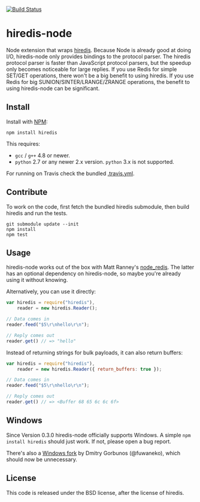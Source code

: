 [![Build Status](https://travis-ci.org/redis/hiredis-node.png?branch=master)](https://travis-ci.org/redis/hiredis-node)

# hiredis-node

Node extension that wraps [hiredis][hiredis].
Because Node is already good at doing I/O, hiredis-node only provides
bindings to the protocol parser.
The hiredis protocol parser is faster than JavaScript protocol parsers,
but the speedup only becomes noticeable for large replies.
If you use Redis for simple SET/GET operations, there won't be a big
benefit to using hiredis.
If you use Redis for big SUNION/SINTER/LRANGE/ZRANGE operations, the
benefit to using hiredis-node can be significant.

[hiredis]: http://github.com/redis/hiredis

## Install

Install with [NPM][npm]:

```
npm install hiredis
```

This requires:
* `gcc` / `g++` 4.8 or newer.
* `python` 2.7 or any newer 2.x version. `python` 3.x is not supported.

For running on Travis check the bundled [.travis.yml](.travis.yml).

[npm]: https://npmjs.org/

## Contribute

To work on the code, first fetch the bundled hiredis submodule, then build hiredis and run the tests.

```
git submodule update --init
npm install
npm test
```

## Usage

hiredis-node works out of the box with Matt Ranney's [node_redis][node_redis].
The latter has an optional dependency on hiredis-node, so maybe you're
already using it without knowing.

Alternatively, you can use it directly:

```javascript
var hiredis = require("hiredis"),
    reader = new hiredis.Reader();

// Data comes in
reader.feed("$5\r\nhello\r\n");

// Reply comes out
reader.get() // => "hello"
```

Instead of returning strings for bulk payloads, it can also return
buffers:

```javascript
var hiredis = require("hiredis"),
    reader = new hiredis.Reader({ return_buffers: true });

// Data comes in
reader.feed("$5\r\nhello\r\n");

// Reply comes out
reader.get() // => <Buffer 68 65 6c 6c 6f>
```

[node_redis]: http://github.com/mranney/node_redis

## Windows

Since Version 0.3.0 hiredis-node officially supports Windows.
A simple `npm install hiredis` should just work.
If not, please open a bug report.

There's also a [Windows fork][windows_fork] by Dmitry Gorbunos (@fuwaneko), which should now be unnecessary.

[windows_fork]: https://github.com/fuwaneko/hiredis-node

## License

This code is released under the BSD license, after the license of hiredis.

